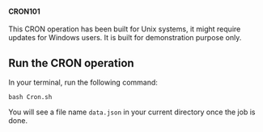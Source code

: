 #### CRON101

This CRON operation has been built for Unix systems, it might require updates for Windows users.
It is built for demonstration purpose only.


## Run the CRON operation

In your terminal, run the following command:
```
bash Cron.sh
```

You will see a file name `data.json` in your current directory once the job is done.
